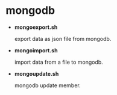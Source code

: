 # mongodb

* **mongoexport.sh**

  export data as json file from mongodb.

* **mongoimport.sh**

  import data from a file to mongodb.
  
* **mongoupdate.sh**

  mongodb update member.

  